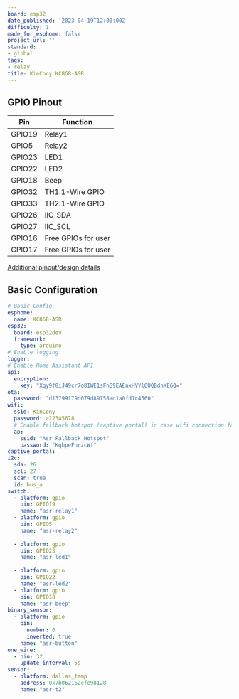 ```yaml
---
board: esp32
date_published: '2023-04-19T12:00:00Z'
difficulty: 1
made_for_esphome: false
project_url: ''
standard:
- global
tags:
- relay
title: KinCony KC868-ASR
---
```


## GPIO Pinout

| Pin    | Function            |
| ------ | ------------------  |
| GPIO19 | Relay1              |
| GPIO5  | Relay2              |
| GPIO23 | LED1                |
| GPIO22 | LED2                |
| GPIO18 | Beep                |
| GPIO32 | TH1:1-Wire GPIO     |
| GPIO33 | TH2:1-Wire GPIO     |
| GPIO26 | IIC_SDA             |
| GPIO27 | IIC_SCL             |
| GPIO16 | Free GPIOs for user |
| GPIO17 | Free GPIOs for user |
[Additional pinout/design details](https://www.kincony.com/esp32-sd-card-sensor-rtc-record-board.html)

## Basic Configuration

```yaml
# Basic Config
esphome:
  name: KC868-ASR
esp32:
  board: esp32dev
  framework:
    type: arduino
# Enable logging
logger:
# Enable Home Assistant API
api:
  encryption:
    key: "Xqy9f8iJ49cr7o8IWE1sFnG9EAEnxHVYlGUQBdnKE6Q="
ota:
  password: "d13799179d079d89758ad1a0fd1c4560"
wifi:
  ssid: KinCony
  password: a12345678
  # Enable fallback hotspot (captive portal) in case wifi connection fails
  ap:
    ssid: "Asr Fallback Hotspot"
    password: "KqbpeFnrzcWf"
captive_portal:
i2c:
  sda: 26
  scl: 27
  scan: true
  id: bus_a
switch:
  - platform: gpio
    pin: GPIO19
    name: "asr-relay1"
  - platform: gpio
    pin: GPIO5
    name: "asr-relay2"
  
  - platform: gpio
    pin: GPIO23
    name: "asr-led1"  
  
  - platform: gpio
    pin: GPIO22
    name: "asr-led2"  
  - platform: gpio
    pin: GPIO18
    name: "asr-beep"
binary_sensor:
  - platform: gpio
    pin:
      number: 0
      inverted: true
    name: "asr-button"
one_wire:
  - pin: 32
    update_interval: 5s
sensor:
  - platform: dallas_temp
    address: 0x7b062162cfe98128
    name: "asr-t2"
```